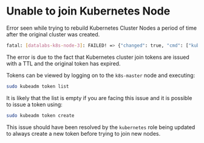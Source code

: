 # Unable to join Kubernetes Node

Error seen while trying to rebuild Kubernetes Cluster Nodes a period of time after the
original cluster was created.

```bash
fatal: [datalabs-k8s-node-3]: FAILED! => {"changed": true, "cmd": ["kubeadm", "join", "--discovery-token-unsafe-skip-ca-verification", "--token=", "192.168.3.95:6443"], "delta": "0:00:00.272117", "end": "2018-06-25 16:09:55.257574", "msg": "non-zero return code", "rc": 3, "start": "2018-06-25 16:09:54.985457", "stderr": "\t[WARNING FileExisting-crictl]: crictl not found in system path\n[discovery: Invalid value: \"\": DiscoveryToken or DiscoveryFile must be set, discovery: Invalid value: \"\": token [\"\"] was not of form [\"^([a-z0-9]{6})\\\\.([a-z0-9]{16})$\"], discovery: Invalid value: \"\": token must be of form '[a-z0-9]{6}.[a-z0-9]{16}']", "stderr_lines": ["\t[WARNING FileExisting-crictl]: crictl not found in system path", "[discovery: Invalid value: \"\": DiscoveryToken or DiscoveryFile must be set, discovery: Invalid value: \"\": token [\"\"] was not of form [\"^([a-z0-9]{6})\\\\.([a-z0-9]{16})$\"], discovery: Invalid value: \"\": token must be of form '[a-z0-9]{6}.[a-z0-9]{16}']"], "stdout": "[preflight] Running pre-flight checks.", "stdout_lines": ["[preflight] Running pre-flight checks."]}
```

The error is due to the fact that Kubernetes cluster join tokens are issued with a TTL
and the original token has expired.

Tokens can be viewed by logging on to the `k8s-master` node and executing:

```bash
sudo kubeadm token list
```

It is likely that the list is empty if you are facing this issue and it is possible to
issue a token using:

```bash
sudo kubeadm token create
```

This issue should have been resolved by the `kubernetes` role being updated to always
create a new token before trying to join new nodes.